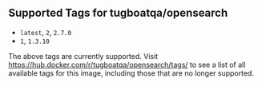 ## Supported Tags for tugboatqa/opensearch

* `latest`, `2`, `2.7.0`
* `1`, `1.3.10`

The above tags are currently supported. Visit https://hub.docker.com/r/tugboatqa/opensearch/tags/ to see a list of all available tags for this image, including those that are no longer supported.
